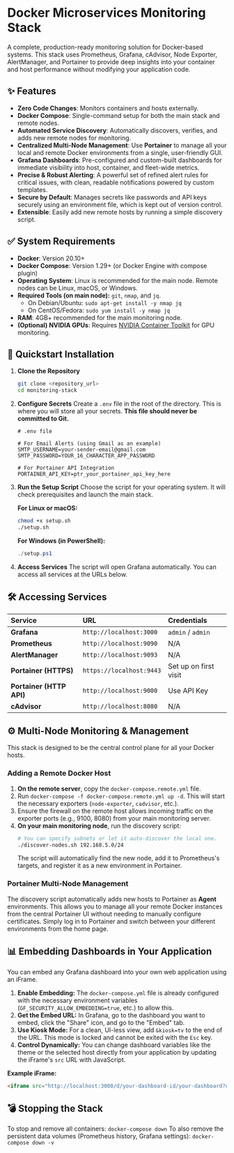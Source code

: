 # Docker Microservices Monitoring Stack

A complete, production-ready monitoring solution for Docker-based systems. This stack uses Prometheus, Grafana, cAdvisor, Node Exporter, AlertManager, and Portainer to provide deep insights into your container and host performance without modifying your application code.

## ✨ Features

-   **Zero Code Changes**: Monitors containers and hosts externally.
-   **Docker Compose**: Single-command setup for both the main stack and remote nodes.
-   **Automated Service Discovery**: Automatically discovers, verifies, and adds new remote nodes for monitoring.
-   **Centralized Multi-Node Management**: Use **Portainer** to manage all your local and remote Docker environments from a single, user-friendly GUI.
-   **Grafana Dashboards**: Pre-configured and custom-built dashboards for immediate visibility into host, container, and fleet-wide metrics.
-   **Precise & Robust Alerting**: A powerful set of refined alert rules for critical issues, with clean, readable notifications powered by custom templates.
-   **Secure by Default**: Manages secrets like passwords and API keys securely using an environment file, which is kept out of version control.
-   **Extensible**: Easily add new remote hosts by running a simple discovery script.

## ✅ System Requirements

-   **Docker**: Version 20.10+
-   **Docker Compose**: Version 1.29+ (or Docker Engine with compose plugin)
-   **Operating System**: Linux is recommended for the main node. Remote nodes can be Linux, macOS, or Windows.
-   **Required Tools (on main node):** `git`, `nmap`, and `jq`.
    -   On Debian/Ubuntu: `sudo apt-get install -y nmap jq`
    -   On CentOS/Fedora: `sudo yum install -y nmap jq`
-   **RAM**: 4GB+ recommended for the main monitoring node.
-   **(Optional) NVIDIA GPUs**: Requires [NVIDIA Container Toolkit](https://docs.nvidia.com/datacenter/cloud-native/container-toolkit/latest/install-guide.html) for GPU monitoring.

## 🚀 Quickstart Installation

1.  **Clone the Repository**
    ```sh
    git clone <repository_url>
    cd monitoring-stack
    ```

2.  **Configure Secrets**
    Create a `.env` file in the root of the directory. This is where you will store all your secrets. **This file should never be committed to Git.**
    ```
    # .env file

    # For Email Alerts (using Gmail as an example)
    SMTP_USERNAME=your-sender-email@gmail.com
    SMTP_PASSWORD=YOUR_16_CHARACTER_APP_PASSWORD

    # For Portainer API Integration
    PORTAINER_API_KEY=ptr_your_portainer_api_key_here
    ```

3.  **Run the Setup Script**
    Choose the script for your operating system. It will check prerequisites and launch the main stack.

    **For Linux or macOS:**
    ```sh
    chmod +x setup.sh
    ./setup.sh
    ```

    **For Windows (in PowerShell):**
    ```powershell
    ./setup.ps1
    ```

4.  **Access Services**
    The script will open Grafana automatically. You can access all services at the URLs below.

## 🛠️ Accessing Services

| Service | URL | Credentials |
| :--- | :--- |:---|
| **Grafana** | `http://localhost:3000` | `admin` / `admin` |
| **Prometheus** | `http://localhost:9090` | N/A |
| **AlertManager** | `http://localhost:9093` | N/A |
| **Portainer (HTTPS)** | `https://localhost:9443` | Set up on first visit |
| **Portainer (HTTP API)**| `http://localhost:9000` | Use API Key |
| **cAdvisor** | `http://localhost:8080` | N/A |

## ⚙️ Multi-Node Monitoring & Management

This stack is designed to be the central control plane for all your Docker hosts.

### Adding a Remote Docker Host

1.  **On the remote server**, copy the `docker-compose.remote.yml` file.
2.  Run `docker-compose -f docker-compose.remote.yml up -d`. This will start the necessary exporters (`node-exporter`, `cadvisor`, etc.).
3.  Ensure the firewall on the remote host allows incoming traffic on the exporter ports (e.g., 9100, 8080) from your main monitoring server.
4.  **On your main monitoring node**, run the discovery script:
    ```sh
    # You can specify subnets or let it auto-discover the local one.
    ./discover-nodes.sh 192.168.5.0/24
    ```
    The script will automatically find the new node, add it to Prometheus's targets, and register it as a new environment in Portainer.

### Portainer Multi-Node Management
The discovery script automatically adds new hosts to Portainer as **Agent** environments. This allows you to manage all your remote Docker instances from the central Portainer UI without needing to manually configure certificates. Simply log in to Portainer and switch between your different environments from the home page.

## 📊 Embedding Dashboards in Your Application

You can embed any Grafana dashboard into your own web application using an iFrame.

1.  **Enable Embedding:** The `docker-compose.yml` file is already configured with the necessary environment variables (`GF_SECURITY_ALLOW_EMBEDDING=true`, etc.) to allow this.
2.  **Get the Embed URL:** In Grafana, go to the dashboard you want to embed, click the "Share" icon, and go to the "Embed" tab.
3.  **Use Kiosk Mode:** For a clean, UI-less view, add `&kiosk=tv` to the end of the URL. This mode is locked and cannot be exited with the `Esc` key.
4.  **Control Dynamically:** You can change dashboard variables like the theme or the selected host directly from your application by updating the iFrame's `src` URL with JavaScript.

**Example iFrame:**
```html
<iframe src="http://localhost:3000/d/your-dashboard-id/your-dashboard?orgId=1&kiosk=tv&theme=dark&var-host=192.168.1.101" width="100%" height="800"></iframe>
```
## 💣 Stopping the Stack
To stop and remove all containers: `docker-compose down`
To also remove the persistent data volumes (Prometheus history, Grafana settings): `docker-compose down -v`
